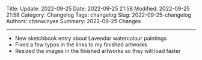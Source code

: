 Title: Update: 2022-09-25
Date: 2022-09-25 21:58
Modified: 2022-09-25 21:58
Category: Changelog
Tags: changelog
Slug: 2022-09-25-changelog
Authors: chanwinyee
Summary: 2022-09-25 Changes

***

- New sketchbook entry about Lavendar watercolour paintings
- Fixed a few typos in the links to my finished artworks
- Resized the images in the finished artworks so they will load faster